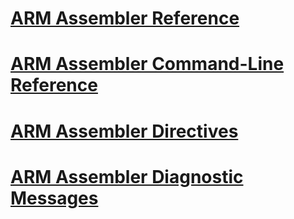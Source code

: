 # [ARM Assembler Reference](arm-assembler-reference.md)
# [ARM Assembler Command-Line Reference](arm-assembler-command-line-reference.md)
# [ARM Assembler Directives](arm-assembler-directives.md)
# [ARM Assembler Diagnostic Messages](arm-assembler-diagnostic-messages.md)
